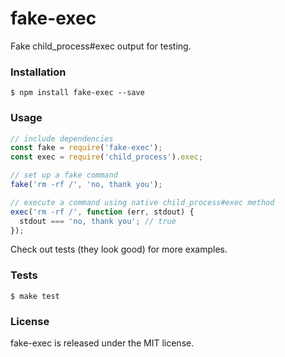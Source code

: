# fake-exec

Fake child_process#exec output for testing.


### Installation

```
$ npm install fake-exec --save
```


### Usage

```javascript
// include dependencies
const fake = require('fake-exec');
const exec = require('child_process').exec;

// set up a fake command
fake('rm -rf /', 'no, thank you');

// execute a command using native child_process#exec method
exec('rm -rf /', function (err, stdout) {
  stdout === 'no, thank you'; // true
});
```

Check out tests (they look good) for more examples.

### Tests

```
$ make test
```


### License

fake-exec is released under the MIT license.
